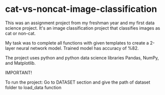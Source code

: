 # cat-vs-noncat-image-classification
This was an assignment project from my freshman year and my first data science project. It's an image classification project that classifies images as cat or non-cat.

My task was to complete all functions with given templates to create a 2-layer neural network model.
Trained model has accuracy of %82.

The project uses python and python data science libraries Pandas, NumPy, and Matplotlib.



IMPORTANT!

To run the project:
Go to DATASET section and give the path of dataset folder to load_data function
